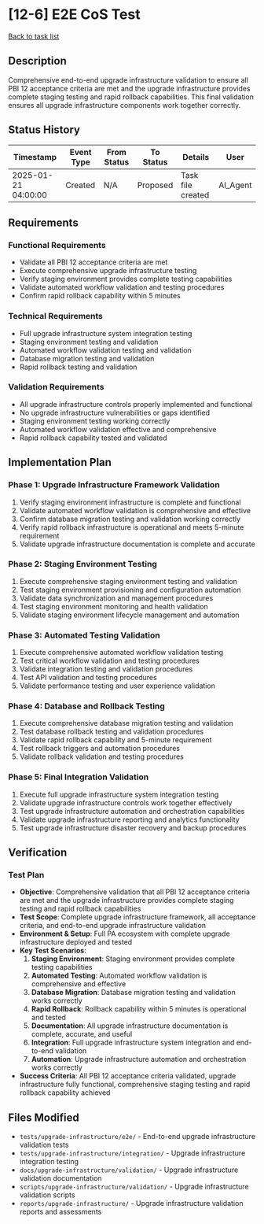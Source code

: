 # [12-6] E2E CoS Test

[Back to task list](./tasks.md)

## Description

Comprehensive end-to-end upgrade infrastructure validation to ensure all PBI 12 acceptance criteria are met and the upgrade infrastructure provides complete staging testing and rapid rollback capabilities. This final validation ensures all upgrade infrastructure components work together correctly.

## Status History

| Timestamp | Event Type | From Status | To Status | Details | User |
|-----------|------------|-------------|-----------|---------|------|
| 2025-01-21 04:00:00 | Created | N/A | Proposed | Task file created | AI_Agent |

## Requirements

### Functional Requirements
- Validate all PBI 12 acceptance criteria are met
- Execute comprehensive upgrade infrastructure testing
- Verify staging environment provides complete testing capabilities
- Validate automated workflow validation and testing procedures
- Confirm rapid rollback capability within 5 minutes

### Technical Requirements
- Full upgrade infrastructure system integration testing
- Staging environment testing and validation
- Automated workflow validation testing and validation
- Database migration testing and validation
- Rapid rollback testing and validation

### Validation Requirements
- All upgrade infrastructure controls properly implemented and functional
- No upgrade infrastructure vulnerabilities or gaps identified
- Staging environment testing working correctly
- Automated workflow validation effective and comprehensive
- Rapid rollback capability tested and validated

## Implementation Plan

### Phase 1: Upgrade Infrastructure Framework Validation
1. Verify staging environment infrastructure is complete and functional
2. Validate automated workflow validation is comprehensive and effective
3. Confirm database migration testing and validation working correctly
4. Verify rapid rollback infrastructure is operational and meets 5-minute requirement
5. Validate upgrade infrastructure documentation is complete and accurate

### Phase 2: Staging Environment Testing
1. Execute comprehensive staging environment testing and validation
2. Test staging environment provisioning and configuration automation
3. Validate data synchronization and management procedures
4. Test staging environment monitoring and health validation
5. Validate staging environment lifecycle management and automation

### Phase 3: Automated Testing Validation
1. Execute comprehensive automated workflow validation testing
2. Test critical workflow validation and testing procedures
3. Validate integration testing and validation procedures
4. Test API validation and testing procedures
5. Validate performance testing and user experience validation

### Phase 4: Database and Rollback Testing
1. Execute comprehensive database migration testing and validation
2. Test database rollback testing and validation procedures
3. Validate rapid rollback capability and 5-minute requirement
4. Test rollback triggers and automation procedures
5. Validate rollback validation and testing procedures

### Phase 5: Final Integration Validation
1. Execute full upgrade infrastructure system integration testing
2. Validate upgrade infrastructure controls work together effectively
3. Test upgrade infrastructure automation and orchestration capabilities
4. Validate upgrade infrastructure reporting and analytics functionality
5. Test upgrade infrastructure disaster recovery and backup procedures

## Verification

### Test Plan
- **Objective**: Comprehensive validation that all PBI 12 acceptance criteria are met and the upgrade infrastructure provides complete staging testing and rapid rollback capabilities
- **Test Scope**: Complete upgrade infrastructure framework, all acceptance criteria, and end-to-end upgrade infrastructure validation
- **Environment & Setup**: Full PA ecosystem with complete upgrade infrastructure deployed and tested
- **Key Test Scenarios**:
  1. **Staging Environment**: Staging environment provides complete testing capabilities
  2. **Automated Testing**: Automated workflow validation is comprehensive and effective
  3. **Database Migration**: Database migration testing and validation works correctly
  4. **Rapid Rollback**: Rollback capability within 5 minutes is operational and tested
  5. **Documentation**: All upgrade infrastructure documentation is complete, accurate, and useful
  6. **Integration**: Full upgrade infrastructure system integration and end-to-end validation
  7. **Automation**: Upgrade infrastructure automation and orchestration works correctly
- **Success Criteria**: All PBI 12 acceptance criteria validated, upgrade infrastructure fully functional, comprehensive staging testing and rapid rollback capability achieved

## Files Modified

- `tests/upgrade-infrastructure/e2e/` - End-to-end upgrade infrastructure validation tests
- `tests/upgrade-infrastructure/integration/` - Upgrade infrastructure integration testing
- `docs/upgrade-infrastructure/validation/` - Upgrade infrastructure validation documentation
- `scripts/upgrade-infrastructure/validation/` - Upgrade infrastructure validation scripts
- `reports/upgrade-infrastructure/` - Upgrade infrastructure validation reports and assessments
